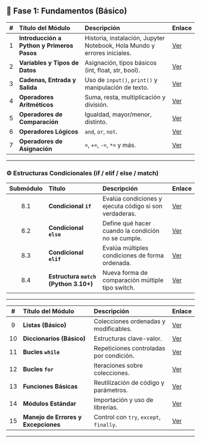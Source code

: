 ## 🎯 **Fase 1: Fundamentos (Básico)**

| **#** | **Título del Módulo**                      | **Descripción**                                                          | **Enlace**                                   |
| :---: | :----------------------------------------- | :----------------------------------------------------------------------- | :------------------------------------------- |
|   1   | **Introducción a Python y Primeros Pasos** | Historia, instalación, Jupyter Notebook, Hola Mundo y errores iniciales. | [Ver](modulo-1/01-introduccion.md)           |
|   2   | **Variables y Tipos de Datos**             | Asignación, tipos básicos (int, float, str, bool).                       | [Ver](modulo-1/02-variables.md)              |
|   3   | **Cadenas, Entrada y Salida**              | Uso de `input()`, `print()` y manipulación de texto.                     | [Ver](modulo-1/03-cadenas.md)                |
|   4   | **Operadores Aritméticos**                 | Suma, resta, multiplicación y división.                                  | [Ver](modulo-1/04-operadores-aritmeticos.md) |
|   5   | **Operadores de Comparación**              | Igualdad, mayor/menor, distinto.                                         | [Ver](modulo-1/05-operadores-comparacion.md) |
|   6   | **Operadores Lógicos**                     | `and`, `or`, `not`.                                                      | [Ver](modulo-1/06-operadores-logicos.md)     |
|   7   | **Operadores de Asignación**               | `=`, `+=`, `-=`, `*=` y más.                                             | [Ver](modulo-1/07-operadores-asignacion.md)  |

---

### ⚙️ **Estructuras Condicionales (if / elif / else / match)**

| **Submódulo** | **Título**                            | **Descripción**                                        | **Enlace**                    |
| :-----------: | :------------------------------------ | :----------------------------------------------------- | :---------------------------- |
|      8.1      | **Condicional `if`**                  | Evalúa condiciones y ejecuta código si son verdaderas. | [Ver](modulo-1/08.1-if.md)    |
|      8.2      | **Condicional `else`**                | Define qué hacer cuando la condición no se cumple.     | [Ver](modulo-1/08.2-else.md)  |
|      8.3      | **Condicional `elif`**                | Evalúa múltiples condiciones de forma ordenada.        | [Ver](modulo-1/08.3-elif.md)  |
|      8.4      | **Estructura `match` (Python 3.10+)** | Nueva forma de comparación múltiple tipo switch.       | [Ver](modulo-1/08.4-match.md) |

---

| **#** | **Título del Módulo**               | **Descripción**                         | **Enlace**                         |
| :---: | :---------------------------------- | :-------------------------------------- | :--------------------------------- |
|   9   | **Listas (Básico)**                 | Colecciones ordenadas y modificables.   | [Ver](modulo-1/09-listas.md)       |
|   10  | **Diccionarios (Básico)**           | Estructuras clave-valor.                | [Ver](modulo-1/10-diccionarios.md) |
|   11  | **Bucles `while`**                  | Repeticiones controladas por condición. | [Ver](modulo-1/11-while.md)        |
|   12  | **Bucles `for`**                    | Iteraciones sobre colecciones.          | [Ver](modulo-1/12-for.md)          |
|   13  | **Funciones Básicas**               | Reutilización de código y parámetros.   | [Ver](modulo-1/13-funciones.md)    |
|   14  | **Módulos Estándar**                | Importación y uso de librerías.         | [Ver](modulo-1/14-modulos.md)      |
|   15  | **Manejo de Errores y Excepciones** | Control con `try`, `except`, `finally`. | [Ver](modulo-1/15-errores.md)      |

---
